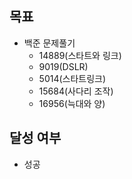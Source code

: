 ## 목표

- 백준 문제풀기
  - 14889(스타트와 링크)
  - 9019(DSLR)
  - 5014(스타트링크)
  - 15684(사다리 조작)
  - 16956(늑대와 양)

## 달성 여부
- 성공
